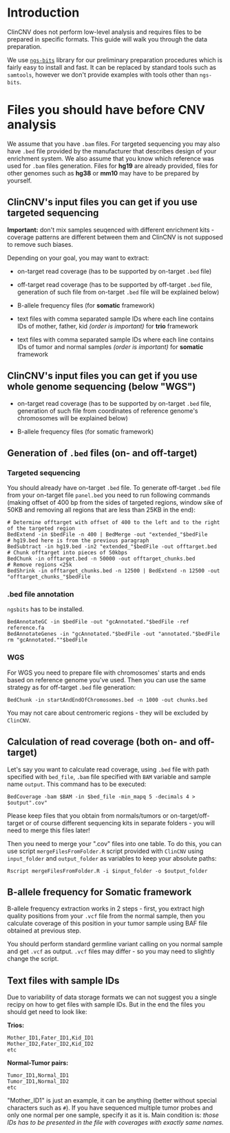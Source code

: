# Introduction

ClinCNV does not perform low-level analysis and requires files to be prepared in specific formats. This guide will walk you through the data preparation.

We use [`ngs-bits`](https://github.com/imgag/ngs-bits) library for our preliminary preparation procedures which is fairly easy to install and fast. It can be replaced by standard tools such as `samtools`, however we don't provide examples with tools other than `ngs-bits`.


# Files you should have before CNV analysis

We assume that you have `.bam` files. For targeted sequencing you may also have `.bed` file provided by the manufacturer that describes design of your enrichment system. We also assume that you know which reference was used for `.bam` files generation. Files for __hg19__ are already provided, files for other genomes such as __hg38__ or __mm10__ may have to be prepared by yourself. 

## ClinCNV's input files you can get if you use targeted sequencing

**Important:** don't mix samples seuqenced with different enrichment kits - coverage patterns are different between them and ClinCNV is not supposed to remove such biases.

Depending on your goal, you may want to extract:

* on-target read coverage (has to be supported by on-target `.bed` file)

* off-target read coverage (has to be supported by off-target `.bed` file, generation of such file from on-target `.bed` file will be explained below)

* B-allele frequency files (for **somatic** framework)

* text files with comma separated sample IDs where each line contains IDs of mother, father, kid _(order is important)_ for **trio** framework

* text files with comma separated sample IDs where each line contains IDs of tumor and normal samples _(order is important)_ for **somatic** framework


## ClinCNV's input files you can get if you use whole genome sequencing (below "WGS")

* on-target read coverage (has to be supported by on-target `.bed` file, generation of such file from coordinates of reference genome's chromosomes will be explained below)

* B-allele frequency files (for somatic framework)


## Generation of `.bed` files (on- and off-target)

### Targeted sequencing

You should already have on-target `.bed` file. To generate off-target `.bed` file from your on-target file `panel.bed` you need to run following commands (making offset of 400 bp from the sides of targeted regions, window sike of 50KB and removing all regions that are less than 25KB in the end):

```
# Determine offtarget with offset of 400 to the left and to the right of the targeted region
BedExtend -in $bedFile -n 400 | BedMerge -out "extended_"$bedFile
# hg19.bed here is from the previous paragraph
BedSubtract -in hg19.bed -in2 "extended_"$bedFile -out offtarget.bed
# Chunk offtarget into pieces of 50kbps
BedChunk -in offtarget.bed -n 50000 -out offtarget_chunks.bed
# Remove regions <25k
BedShrink -in offtarget_chunks.bed -n 12500 | BedExtend -n 12500 -out "offtarget_chunks_"$bedFile
```
### .bed file annotation

`ngsbits` has to be installed. 

```
BedAnnotateGC -in $bedFile -out "gcAnnotated."$bedFile -ref reference.fa
BedAnnotateGenes -in "gcAnnotated."$bedFile -out "annotated."$bedFile
rm "gcAnnotated.""$bedFile
```


### WGS

For WGS you need to prepare file with chromosomes' starts and ends based on reference genome you've used. Then you can use the same strategy as for off-target `.bed` file generation:

```
BedChunk -in startAndEndOfChromosomes.bed -n 1000 -out chunks.bed
```

You may not care about centromeric regions - they will be excluded by `ClinCNV`.


## Calculation of read coverage (both on- and off- target)

Let's say you want to calculate read coverage, using `.bed` file with path specified with `bed_file`, `.bam` file specified with `BAM` variable and sample name `output`. This command has to be executed:

```BedCoverage -bam $BAM -in $bed_file -min_mapq 5 -decimals 4 > $output".cov"```

Please keep files that you obtain from normals/tumors or on-target/off-target or of course different sequencing kits in separate folders - you will need to merge this files later!

Then you need to merge your ".cov" files into one table. To do this, you can use script `mergeFilesFromFolder.R` script provided with `ClinCNV` using `input_folder` and `output_folder` as variables to keep your absolute paths:

```Rscript mergeFilesFromFolder.R -i $input_folder -o $output_folder```



## B-allele frequency for Somatic framework

B-allele frequency extraction works in 2 steps - first, you extract high quality positions from your `.vcf` file from the normal sample, then you calculate coverage of this position in your tumor sample using BAF file obtained at previous step.

You should perform standard germline variant calling on you normal sample and get `.vcf` as output. `.vcf` files may differ - so you may need to slightly change the script.


## Text files with sample IDs

Due to variability of data storage formats we can not suggest you a single recipy on how to get files with sample IDs. But in the end the files you should get need to look like:

**Trios:**

```
Mother_ID1,Fater_ID1,Kid_ID1
Mother_ID2,Fater_ID2,Kid_ID2
etc
```

**Normal-Tumor pairs:**
```
Tumor_ID1,Normal_ID1
Tumor_ID1,Normal_ID2
etc
```

"Mother_ID1" is just an example, it can be anything (better without special characters such as `#`). If you have sequenced multiple tumor probes and only one normal per one sample, specify it as it is. Main condition is: *those IDs has to be presented in the file with coverages with exactly same names.*



